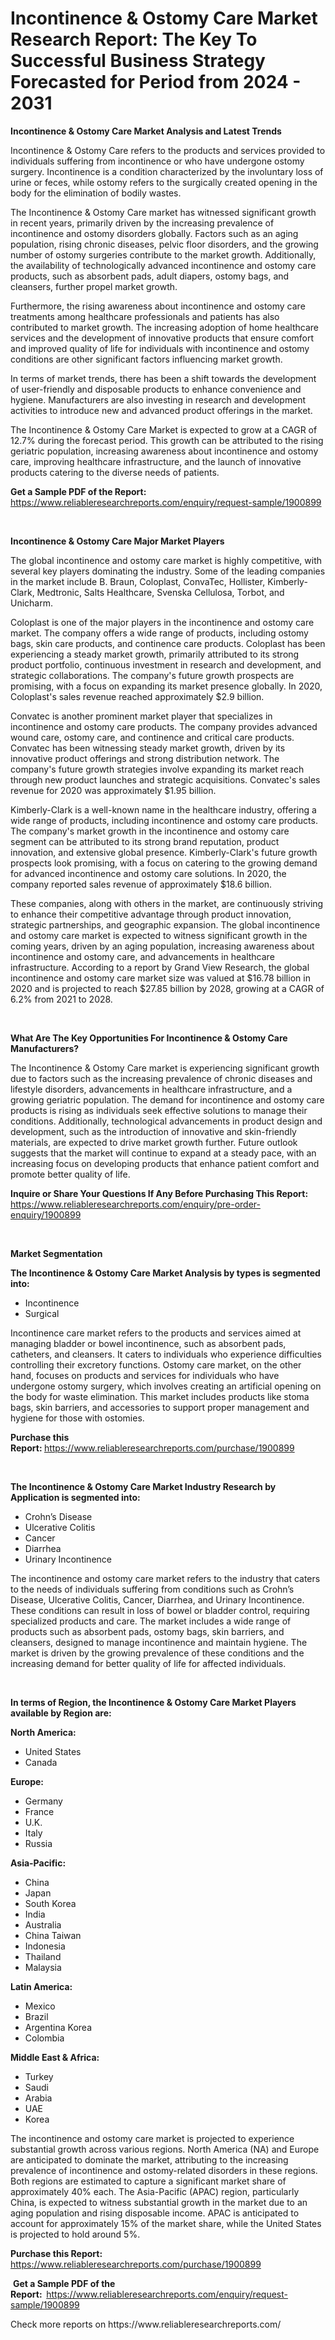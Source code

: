 <p><h1>Incontinence & Ostomy Care Market Research Report: The Key To Successful Business Strategy Forecasted for Period from 2024 - 2031</h1></p><p><strong>Incontinence & Ostomy Care Market Analysis and Latest Trends</strong></p>
<p><p>Incontinence & Ostomy Care refers to the products and services provided to individuals suffering from incontinence or who have undergone ostomy surgery. Incontinence is a condition characterized by the involuntary loss of urine or feces, while ostomy refers to the surgically created opening in the body for the elimination of bodily wastes.</p><p>The Incontinence & Ostomy Care market has witnessed significant growth in recent years, primarily driven by the increasing prevalence of incontinence and ostomy disorders globally. Factors such as an aging population, rising chronic diseases, pelvic floor disorders, and the growing number of ostomy surgeries contribute to the market growth. Additionally, the availability of technologically advanced incontinence and ostomy care products, such as absorbent pads, adult diapers, ostomy bags, and cleansers, further propel market growth.</p><p>Furthermore, the rising awareness about incontinence and ostomy care treatments among healthcare professionals and patients has also contributed to market growth. The increasing adoption of home healthcare services and the development of innovative products that ensure comfort and improved quality of life for individuals with incontinence and ostomy conditions are other significant factors influencing market growth.</p><p>In terms of market trends, there has been a shift towards the development of user-friendly and disposable products to enhance convenience and hygiene. Manufacturers are also investing in research and development activities to introduce new and advanced product offerings in the market.</p><p>The Incontinence & Ostomy Care Market is expected to grow at a CAGR of 12.7% during the forecast period. This growth can be attributed to the rising geriatric population, increasing awareness about incontinence and ostomy care, improving healthcare infrastructure, and the launch of innovative products catering to the diverse needs of patients.</p></p>
<p><strong>Get a Sample PDF of the Report:&nbsp;</strong> <a href="https://www.reliableresearchreports.com/enquiry/request-sample/1900899">https://www.reliableresearchreports.com/enquiry/request-sample/1900899</a></p>
<p>&nbsp;</p>
<p><strong>Incontinence & Ostomy Care Major Market Players</strong></p>
<p><p>The global incontinence and ostomy care market is highly competitive, with several key players dominating the industry. Some of the leading companies in the market include B. Braun, Coloplast, ConvaTec, Hollister, Kimberly-Clark, Medtronic, Salts Healthcare, Svenska Cellulosa, Torbot, and Unicharm.</p><p>Coloplast is one of the major players in the incontinence and ostomy care market. The company offers a wide range of products, including ostomy bags, skin care products, and continence care products. Coloplast has been experiencing a steady market growth, primarily attributed to its strong product portfolio, continuous investment in research and development, and strategic collaborations. The company's future growth prospects are promising, with a focus on expanding its market presence globally. In 2020, Coloplast's sales revenue reached approximately $2.9 billion.</p><p>Convatec is another prominent market player that specializes in incontinence and ostomy care products. The company provides advanced wound care, ostomy care, and continence and critical care products. Convatec has been witnessing steady market growth, driven by its innovative product offerings and strong distribution network. The company's future growth strategies involve expanding its market reach through new product launches and strategic acquisitions. Convatec's sales revenue for 2020 was approximately $1.95 billion.</p><p>Kimberly-Clark is a well-known name in the healthcare industry, offering a wide range of products, including incontinence and ostomy care products. The company's market growth in the incontinence and ostomy care segment can be attributed to its strong brand reputation, product innovation, and extensive global presence. Kimberly-Clark's future growth prospects look promising, with a focus on catering to the growing demand for advanced incontinence and ostomy care solutions. In 2020, the company reported sales revenue of approximately $18.6 billion.</p><p>These companies, along with others in the market, are continuously striving to enhance their competitive advantage through product innovation, strategic partnerships, and geographic expansion. The global incontinence and ostomy care market is expected to witness significant growth in the coming years, driven by an aging population, increasing awareness about incontinence and ostomy care, and advancements in healthcare infrastructure. According to a report by Grand View Research, the global incontinence and ostomy care market size was valued at $16.78 billion in 2020 and is projected to reach $27.85 billion by 2028, growing at a CAGR of 6.2% from 2021 to 2028.</p></p>
<p>&nbsp;</p>
<p><strong>What Are The Key Opportunities For Incontinence & Ostomy Care Manufacturers?</strong></p>
<p><p>The Incontinence & Ostomy Care market is experiencing significant growth due to factors such as the increasing prevalence of chronic diseases and lifestyle disorders, advancements in healthcare infrastructure, and a growing geriatric population. The demand for incontinence and ostomy care products is rising as individuals seek effective solutions to manage their conditions. Additionally, technological advancements in product design and development, such as the introduction of innovative and skin-friendly materials, are expected to drive market growth further. Future outlook suggests that the market will continue to expand at a steady pace, with an increasing focus on developing products that enhance patient comfort and promote better quality of life.</p></p>
<p><strong>Inquire or Share Your Questions If Any Before Purchasing This Report:</strong> <a href="https://www.reliableresearchreports.com/enquiry/pre-order-enquiry/1900899">https://www.reliableresearchreports.com/enquiry/pre-order-enquiry/1900899</a></p>
<p>&nbsp;</p>
<p><strong>Market Segmentation</strong></p>
<p><strong>The Incontinence & Ostomy Care Market Analysis by types is segmented into:</strong></p>
<p><ul><li>Incontinence</li><li>Surgical</li></ul></p>
<p><p>Incontinence care market refers to the products and services aimed at managing bladder or bowel incontinence, such as absorbent pads, catheters, and cleansers. It caters to individuals who experience difficulties controlling their excretory functions. Ostomy care market, on the other hand, focuses on products and services for individuals who have undergone ostomy surgery, which involves creating an artificial opening on the body for waste elimination. This market includes products like stoma bags, skin barriers, and accessories to support proper management and hygiene for those with ostomies.</p></p>
<p><strong>Purchase this Report:&nbsp;</strong><a href="https://www.reliableresearchreports.com/purchase/1900899">https://www.reliableresearchreports.com/purchase/1900899</a></p>
<p>&nbsp;</p>
<p><strong>The Incontinence & Ostomy Care Market Industry Research by Application is segmented into:</strong></p>
<p><ul><li>Crohn’s Disease</li><li>Ulcerative Colitis</li><li>Cancer</li><li>Diarrhea</li><li>Urinary Incontinence</li></ul></p>
<p><p>The incontinence and ostomy care market refers to the industry that caters to the needs of individuals suffering from conditions such as Crohn’s Disease, Ulcerative Colitis, Cancer, Diarrhea, and Urinary Incontinence. These conditions can result in loss of bowel or bladder control, requiring specialized products and care. The market includes a wide range of products such as absorbent pads, ostomy bags, skin barriers, and cleansers, designed to manage incontinence and maintain hygiene. The market is driven by the growing prevalence of these conditions and the increasing demand for better quality of life for affected individuals.</p></p>
<p>&nbsp;</p>
<p><strong>In terms of Region, the Incontinence & Ostomy Care Market Players available by Region are:</strong></p>
<p>
    <p> <strong> North America: </strong>
        <ul>
            <li>United States</li>
            <li>Canada</li>
        </ul>
        </p> 
    <p> <strong> Europe: </strong>
        <ul>
            <li>Germany</li>
            <li>France</li>
            <li>U.K.</li>
            <li>Italy</li>
            <li>Russia</li>
        </ul>
        </p> 
    <p> <strong> Asia-Pacific: </strong>
        <ul>
            <li>China</li>
            <li>Japan</li>
            <li>South Korea</li>
            <li>India</li>
            <li>Australia</li>
            <li>China Taiwan</li>
            <li>Indonesia</li>
            <li>Thailand</li>
            <li>Malaysia</li>
        </ul>
        </p> 
    <p> <strong> Latin America: </strong>
        <ul>
            <li>Mexico</li>
            <li>Brazil</li>
            <li>Argentina Korea</li>
            <li>Colombia</li>
        </ul>
        </p> 
    <p> <strong> Middle East & Africa: </strong>
        <ul>
            <li>Turkey</li>
            <li>Saudi</li>
            <li>Arabia</li>
            <li>UAE</li>
            <li>Korea</li>
        </ul>
    </p>
    </p>
<p><p>The incontinence and ostomy care market is projected to experience substantial growth across various regions. North America (NA) and Europe are anticipated to dominate the market, attributing to the increasing prevalence of incontinence and ostomy-related disorders in these regions. Both regions are estimated to capture a significant market share of approximately 40% each. The Asia-Pacific (APAC) region, particularly China, is expected to witness substantial growth in the market due to an aging population and rising disposable income. APAC is anticipated to account for approximately 15% of the market share, while the United States is projected to hold around 5%.</p></p>
<p><strong>Purchase this Report: </strong><a href="https://www.reliableresearchreports.com/purchase/1900899">https://www.reliableresearchreports.com/purchase/1900899</a></p>
<p>&nbsp;<strong>Get a Sample PDF of the Report:&nbsp;&nbsp;</strong><a href="https://www.reliableresearchreports.com/enquiry/request-sample/1900899">https://www.reliableresearchreports.com/enquiry/request-sample/1900899</a></p>
<p><strong></strong></p>
<p>Check more reports on https://www.reliableresearchreports.com/</p>